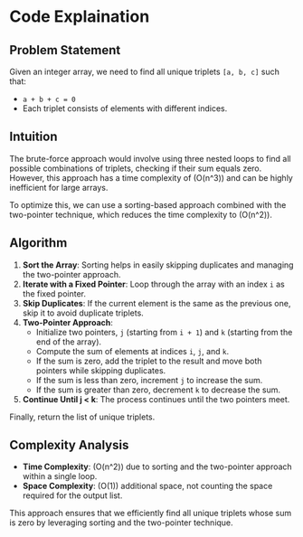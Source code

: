 # Code Explaination

## Problem Statement

Given an integer array, we need to find all unique triplets `[a, b, c]` such that:
- `a + b + c = 0`
- Each triplet consists of elements with different indices.

## Intuition

The brute-force approach would involve using three nested loops to find all possible combinations of triplets, checking if their sum equals zero. However, this approach has a time complexity of \(O(n^3)\) and can be highly inefficient for large arrays.

To optimize this, we can use a sorting-based approach combined with the two-pointer technique, which reduces the time complexity to \(O(n^2)\).

## Algorithm

1. **Sort the Array**: Sorting helps in easily skipping duplicates and managing the two-pointer approach.
2. **Iterate with a Fixed Pointer**: Loop through the array with an index `i` as the fixed pointer.
3. **Skip Duplicates**: If the current element is the same as the previous one, skip it to avoid duplicate triplets.
4. **Two-Pointer Approach**:
    - Initialize two pointers, `j` (starting from `i + 1`) and `k` (starting from the end of the array).
    - Compute the sum of elements at indices `i`, `j`, and `k`.
    - If the sum is zero, add the triplet to the result and move both pointers while skipping duplicates.
    - If the sum is less than zero, increment `j` to increase the sum.
    - If the sum is greater than zero, decrement `k` to decrease the sum.
5. **Continue Until j < k**: The process continues until the two pointers meet.

Finally, return the list of unique triplets.

## Complexity Analysis

- **Time Complexity**: \(O(n^2)\) due to sorting and the two-pointer approach within a single loop.
- **Space Complexity**: \(O(1)\) additional space, not counting the space required for the output list.

This approach ensures that we efficiently find all unique triplets whose sum is zero by leveraging sorting and the two-pointer technique.
